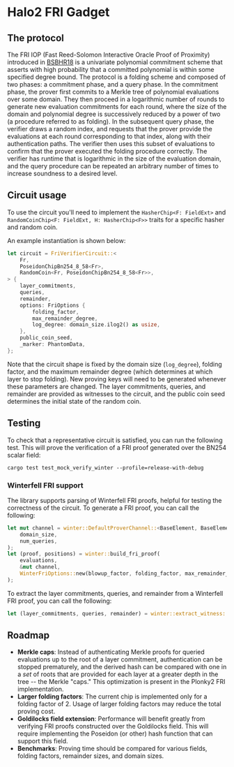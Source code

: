 # Halo2 FRI Gadget

## The protocol

The FRI IOP (Fast Reed-Solomon Interactive Oracle Proof of Proximity) introduced in [BSBHR18](https://drops.dagstuhl.de/opus/volltexte/2018/9018/pdf/LIPIcs-ICALP-2018-14.pdf) is a univariate polynomial commitment scheme that asserts with high probability that a committed polynomial is within some specified degree bound.
The protocol is a folding scheme and composed of two phases: a commitment phase, and a query phase. In the commitment phase, the prover first commits to a Merkle tree of polynomial evaluations over some domain. They then proceed in a logarithmic number of rounds to generate new evaluation commitments for each round, where the size of the domain and polynomial degree is successively reduced by a power of two (a procedure referred to as folding).
In the subsequent query phase, the verifier draws a random index, and requests that the prover provide the evaluations at each round corresponding to that index, along with their authentication paths. The verifier then uses this subset of evaluations to confirm that the prover executed the folding procedure correctly.
The verifier has runtime that is logarithmic in the size of the evaluation domain, and the query procedure can be repeated an arbitrary number of times to increase soundness to a desired level.

## Circuit usage

To use the circuit you'll need to implement the `HasherChip<F: FieldExt>` and `RandomCoinChip<F: FieldExt, H: HasherChip<F>>` traits for a specific hasher and random coin.

An example instantiation is shown below:

```rust
let circuit = FriVerifierCircuit::<
    Fr,
    PoseidonChipBn254_8_58<Fr>,
    RandomCoin<Fr, PoseidonChipBn254_8_58<Fr>>,
> {
    layer_commitments,
    queries,
    remainder,
    options: FriOptions {
        folding_factor,
        max_remainder_degree,
        log_degree: domain_size.ilog2() as usize,
    },
    public_coin_seed,
    _marker: PhantomData,
};
```

Note that the circuit shape is fixed by the domain size (`log_degree`), folding factor, and the maximum remainder degree (which determines at which layer to stop folding). New proving keys will need to be generated whenever these parameters are changed.
The layer commitments, queries, and remainder are provided as witnesses to the circuit, and the public coin seed determines the initial state of the random coin.

## Testing

To check that a representative circuit is satisfied, you can run the following test.
This will prove the verification of a FRI proof generated over the BN254 scalar field:

`cargo test test_mock_verify_winter --profile=release-with-debug`

### Winterfell FRI support

The library supports parsing of Winterfell FRI proofs, helpful for testing the correctness of the circuit.
To generate a FRI proof, you can call the following:

```rust
let mut channel = winter::DefaultProverChannel::<BaseElement, BaseElement, HashFn>::new(
    domain_size,
    num_queries,
);
let (proof, positions) = winter::build_fri_proof(
    evaluations,
    &mut channel,
    WinterFriOptions::new(blowup_factor, folding_factor, max_remainder_degree),
);
```

To extract the layer commitments, queries, and remainder from a Winterfell FRI proof, you can call the following:
```rust
let (layer_commitments, queries, remainder) = winter::extract_witness::<2, HashFn>(proof, channel, positions, domain_size)
```

## Roadmap
- **Merkle caps**: Instead of authenticating Merkle proofs for queried evaluations up to the root of a layer commitment, authentication can be stopped prematurely, and the derived hash can be compared with one in a *set* of roots that are provided for each layer at a greater depth in the tree -- the Merkle "caps." This optimization is present in the Plonky2 FRI implementation.
- **Larger folding factors**: The current chip is implemented only for a folding factor of 2. Usage of larger folding factors may reduce the total proving cost.
- **Goldilocks field extension**: Performance will benefit greatly from verifying FRI proofs constructed over the Goldilocks field. This will require implementing the Poseidon (or other) hash function that can support this field.
- **Benchmarks**: Proving time should be compared for various fields, folding factors, remainder sizes, and domain sizes.
